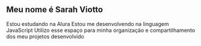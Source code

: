 ## Meu nome é Sarah Viotto

Estou estudando na Alura
Estou me desenvolvendo na linguagem JavaScript
Utilizo esse espaço para minha organização e compartilhamento dos meu projetos desenvolvido

<!--
**Sumerrs/Sumerrs** is a ✨ _special_ ✨ repository because its `README.md` (this file) appears on your GitHub profile.

Here are some ideas to get you started:

- 🔭 I’m currently working on ...
- 🌱 I’m currently learning ...
- 👯 I’m looking to collaborate on ...
- 🤔 I’m looking for help with ...
- 💬 Ask me about ...
- 📫 How to reach me: ...
- 😄 Pronouns: ...
- ⚡ Fun fact: ...
-->
